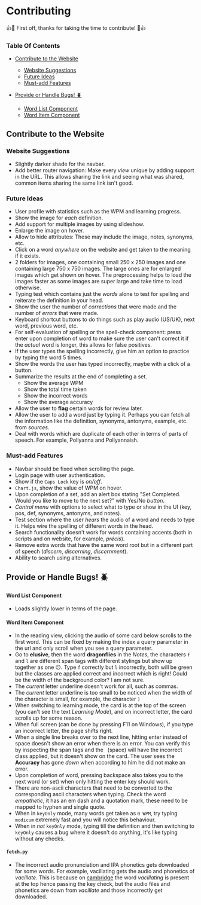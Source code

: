 # Contributing

:+1::tada: First off, thanks for taking the time to contribute! :tada::+1:

### Table Of Contents

* [Contribute to the Website](#contribute-to-the-website)
  * [Website Suggestions](#website-suggestions)
  * [Future Ideas](#future-ideas)
  * [Must-add Features](#must-add-features)

* [Provide or Handle Bugs! :beetle:](#provide-or-handle-bugs)
  * [Word List Component](#word-list-component)
  * [Word Item Component](#word-item-component)


## Contribute to the Website

### Website Suggestions

* Slightly darker shade for the navbar.
* Add better router navigation: Make every _view_ unique by adding support in the URL. This allows sharing the link and seeing what was shared, common items sharing the same link isn't good.

### Future Ideas

* User profile with statistics such as the WPM and learning progress.
* Show the image for _each_ definition.
* Add support for multiple images by using slideshow.
* Enlarge the image on hover.
* Allow to hide attributes: These may include the image, notes, synonyms, etc.
* Click on a word _anywhere_ on the website and get taken to the meaning if it exists.
* 2 folders for images, one containing small 250 x 250 images and one containing large 750 x 750 images. The large ones are for enlarged images which get shown on hover. The preprocessing helps to load the images faster as some images are super large and take time to load otherwise.
* Typing test which contains just the _words_ alone to test for spelling and reiterate the definition in your head.
* Show the user the number of _corrections_ that were made and the number of _errors_ that were made.
* Keyboard shortcut buttons to do things such as play audio (US/UK), next word, previous word, etc.
* For self-evaluation of spelling or the spell-check component: press enter upon completion of word to make sure the user can't correct it if the _actual_ word is longer, this allows for false positives.
* If the user types the spelling incorrectly, give him an option to practice by typing the word 5 times.
* Show the words the user has typed incorrectly, maybe with a click of a button.
* Summarize the results at the end of completing a set.
	- Show the average WPM
	- Show the total time taken
	- Show the incorrect words
	- Show the average accuracy
* Allow the user to **flag** certain words for review later.
* Allow the user to add a word just by typing it. Perhaps you can fetch all the information like the definition, synonyms, antonyms, example, etc. from _sources_.
* Deal with words which are duplicate of each other in terms of parts of speech. For example, Pollyanna and Pollyannaish.

### Must-add Features

* Navbar should be fixed when scrolling the page.
* Login page with user authentication.
* Show if the `Caps Lock` key is _on/off_.
* `Chart.js`, show the value of WPM on hover.
* Upon completion of a set, add an alert box stating "Set Completed. Would you like to move to the next set?" with Yes/No _button_.
* _Control menu_ with options to select what to type or show in the UI (key, pos, def, synonyms, antonyms, and notes).
* Test section where the user _hears_ the audio of a word and needs to type it. Helps wire the spelling of different words in the head.
* Search functionality doesn't work for words containing accents (both in scripts and on website, for example, _précis_).
* Remove extra words that have the same word root but in a different part of speech (_discern_, _discerning_, _discernment_).
* Ability to search using alternatives.


## Provide or Handle Bugs! :beetle:

#### Word List Component

* Loads slightly lower in terms of the page.

#### Word Item Component

* In the reading view, clicking the audio of some card below scrolls to the first word. This can be fixed by making the index a query parameter in the url and only scroll when you see a query parameter.
* Go to **elusive**, then the word **dragonflies** in the _Notes_, the characters `f` and `l` are different span tags with different stylings but show up together as one :confused:. Type `f` correctly but `l` incorrectly, both will be green but the classes are applied correct and incorrect which is right! Could be the width of the background color? I am not sure.
* The _current_ letter underline doesn't work for all, such as commas.
* The _current_ letter underline is too small to be noticed when the width of the character is small, for example, the character `)`
* When switching to learning mode, the card is at the top of the screen (you can't see the text _Learning Mode_), and on incorrect letter, the card scrolls up for some reason.
* When full screen (can be done by pressing F11 on Windows), if you type an incorrect letter, the page shifts right.
* When a single line breaks over to the next line, hitting enter instead of space doesn't show an error when there is an error. You can verify this by inspecting the span tags and the ` `(space) will have the incorrect class applied, but it doesn't show on the card. The user sees the **Accuracy** has gone _down_ when according to him he did not make an error.
* Upon completion of word, pressing backspace also takes you to the next word (or set) when only hitting the enter key should work.	
* There are non-ascii characters that need to be converted to the corresponding ascii characters when typing. Check the word _empathetic_, it has an em dash and a quotation mark, these need to be mapped to hyphen and single quote.
* When in `keyOnly` mode, many words get taken as `0 WPM`, try typing `modicum` extremely fast and you will notice this behaviour.
* When in _not_ `keyOnly` mode, typing till the definition and then switching to `keyOnly` causes a bug where it doesn't do anything, it's like typing without any checks.

#### `fetch.py`

* The incorrect audio pronunciation and IPA phonetics gets downloaded for some words. For example, vacillating gets the audio and phonetics of _vacillate_. This is because on [cambridge](https://dictionary.cambridge.org/dictionary/english/vacillating) the word _vacillating_ is present at the top hence passing the key check, but the audio files and phonetics are down from _vacillate_ and those incorrectly get downloaded.
